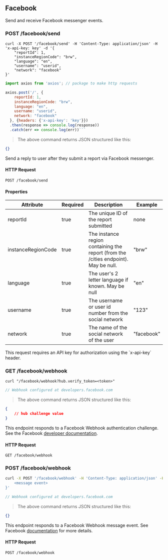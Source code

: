 ## Facebook

Send and receive Facebook messenger events.

### POST /facebook/send


```shell
curl -X POST '/facebook/send' -H 'Content-Type: application/json' -H 'x-api-key: key' -d '{
    "reportId": 1,
    "instanceRegionCode": "brw",
    "language": "en",
    "username": "userid",
    "network": "facebook"
}'
```

```javascript
import axios from 'axios'; // package to make http requests

axios.post('/', {
    reportId: 1,
    instanceRegionCode: "brw",
    language: "en",
    username: "userid",
    network: "facebook"
  }, {headers: {'x-api-key': 'key'}})
  .then(response => console.log(response))
  .catch(err => console.log(err))```
```

> The above command returns JSON structured like this:

```json
{}
```

Send a reply to user after they submit a report via Facebook messenger.

#### HTTP Request

`POST /facebook/send`

#### Properties
Attribute | Required | Description | Example
--------- | -------- | ----------- | -------
reportId  | true | The unique ID of the report submitted | none | 1
instanceRegionCode | true | The instance region containing the report (from the /cities endpoint). May be null. | "brw"
language | true | The user's 2 letter language if known. May be null | "en"
username | true | The username or user id number from the social network | "123"
network | true | The name of the social network of the user | "facebook"

<aside class="success">
This request requires an API key for authorization using the `x-api-key` header.
</aside>

### GET /facebook/webhook

```shell
curl "/facebook/webhook?hub.verify_token=<token>"
```

```javascript
// Webhook configured at developers.facebook.com
```

> The above command returns JSON structured like this:

```json
{
    // hub challenge value
}
```

This endpoint responds to a Facebook Webhook authentication challenge. See the Facebook [developer documentation](https://developers.facebook.com/docs/messenger-platform/getting-started/webhook-setup/).

#### HTTP Request

`GET /facebook/webhook`

### POST /facebook/webhook
```sh
curl -X POST '/facebook/webhook' -H 'Content-Type: application/json' -H 'x-api-key: key' -d '{
    <message event>
}'
```

```javascript
// Webhook configured at developers.facebook.com
```

> The above command returns JSON structured like this:

```json
{}
```

This endpoint responds to a Facebook Webhook message event. See Facebook [documentation](https://developers.facebook.com/docs/messenger-platform/getting-started/webhook-setup/) for more details.

#### HTTP Request

`POST /facebook/webhook`